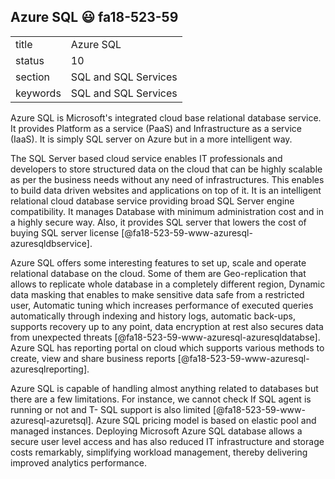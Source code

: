 ## Azure SQL :smiley: fa18-523-59


|          |                      |
| -------- | -------------------- |
| title    | Azure SQL            | 
| status   | 10                   |
| section  | SQL and SQL Services |
| keywords | SQL and SQL Services |


Azure SQL is Microsoft's integrated cloud base relational database service. It provides Platform as a service (PaaS) and Infrastructure as a service (IaaS). It is simply SQL server on Azure but in a more intelligent way.

The SQL Server based cloud service enables IT professionals and developers to store structured data on the cloud that can be highly scalable as per the business needs without any need of infrastructures. This enables to build data driven websites and applications on top of it. It is an intelligent relational cloud database service providing broad SQL Server engine compatibility. It manages Database with minimum administration cost and in a highly secure way. Also, it provides SQL server that lowers the cost of buying SQL server license [@fa18-523-59-www-azuresql-azuresqldbservice].

Azure SQL offers some interesting features to set up, scale and operate relational database on the cloud. Some of them are Geo-replication that allows to replicate whole database in a completely different region, Dynamic data masking that enables to make sensitive data safe from a restricted user, Automatic tuning which increases performance of executed queries automatically through indexing and history logs, automatic back-ups, supports recovery up to any point, data encryption at rest also secures data from unexpected threats [@fa18-523-59-www-azuresql-azuresqldatabse]. Azure SQL has reporting portal on cloud which supports various methods to create, view and share business reports [@fa18-523-59-www-azuresql-azuresqlreporting].

Azure SQL is capable of handling almost anything related to databases but there are a few limitations. For instance, we cannot check If SQL agent is running or not and T- SQL support is also limited [@fa18-523-59-www-azuresql-azuretsql]. Azure SQL pricing model is based on elastic pool and managed instances. Deploying Microsoft Azure SQL database allows a secure user level access and has also reduced IT infrastructure and storage costs remarkably, simplifying workload management, thereby delivering improved analytics performance. 
